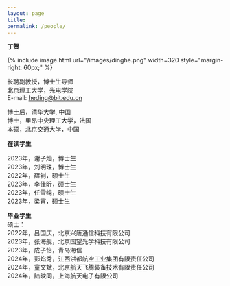 ```yaml
---
layout: page
title: 
permalink: /people/
---
```



  
**丁贺**

{% include image.html url="/images/dinghe.png" width=320  style="margin-right: 60px;" %}

长聘副教授，博士生导师\
北京理工大学，光电学院\
E-mail: heding@bit.edu.cn

博士后，清华大学, 中国\
博士，里昂中央理工大学，法国\
本硕，北京交通大学，中国


**在读学生**

2023年，谢子灿，博士生\
2023年，刘明珠，博士生\
2022年，薛钊，硕士生\
2023年，李佳昕，硕士生\
2023年，任雪纯，硕士生\
2023年，梁宵，硕士生



**毕业学生**\
硕士：\
2022年，吕国庆，北京兴唐通信科技有限公司\
2023年，张海舰，北京国望光学科技有限公司\
2023年，成子怡，青岛海信\
2024年，彭焰秀，江西洪都航空工业集团有限责任公司\
2024年，童文斌，北京航天飞腾装备技术有限责任公司\
2024年，陆映同，上海航天电子有限公司




